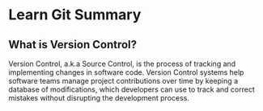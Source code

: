 # Learn Git Summary

## What is Version Control?

Version Control, a.k.a Source Control, is the process of tracking and implementing changes in software code. Version Control systems help software teams manage project contributions over time by keeping a database of modifications, which developers can use to track and correct mistakes without disrupting the development process.
